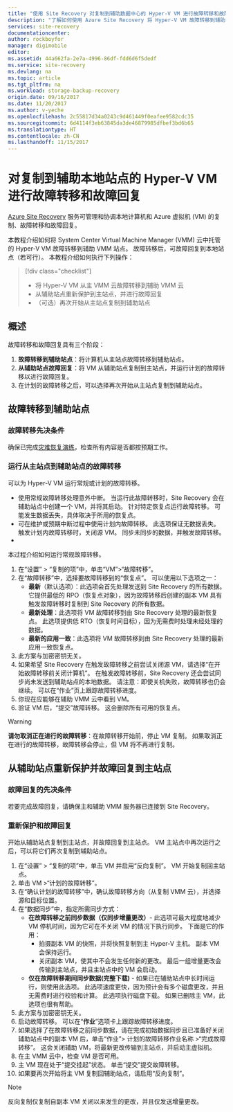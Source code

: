 ```yaml
---
title: "使用 Site Recovery 对复制到辅助数据中心的 Hyper-V VM 进行故障转移和故障回复 | Azure"
description: "了解如何使用 Azure Site Recovery 将 Hyper-V VM 故障转移到辅助本地站点以及故障回复到主站点"
services: site-recovery
documentationcenter: 
author: rockboyfor
manager: digimobile
editor: 
ms.assetid: 44a662fa-2e7a-4996-86df-fdd6d6f5dedf
ms.service: site-recovery
ms.devlang: na
ms.topic: article
ms.tgt_pltfrm: na
ms.workload: storage-backup-recovery
origin.date: 09/16/2017
ms.date: 11/20/2017
ms.author: v-yeche
ms.openlocfilehash: 2c55817d34a0243c9d461449f0eafee9582cdc35
ms.sourcegitcommit: 6d4114f3eb63845da3de46879985dfbef3bd6b65
ms.translationtype: HT
ms.contentlocale: zh-CN
ms.lasthandoff: 11/15/2017
---
```

# <a name="fail-over-and-fail-back-hyper-v-vms-replicated-to-your-secondary-on-premises-site"></a>对复制到辅助本地站点的 Hyper-V VM 进行故障转移和故障回复

[Azure Site Recovery](site-recovery-overview.md) 服务可管理和协调本地计算机和 Azure 虚拟机 (VM) 的复制、故障转移和故障回复。

本教程介绍如何将 System Center Virtual Machine Manager (VMM) 云中托管的 Hyper-V VM 故障转移到辅助 VMM 站点。 故障转移后，可故障回复到本地站点（若可行）。 本教程介绍如何执行下列操作：

> [!div class="checklist"]
> * 将 Hyper-V VM 从主 VMM 云故障转移到辅助 VMM 云
> * 从辅助站点重新保护到主站点，并进行故障回复
> * （可选）再次开始从主站点复制到辅助站点

## <a name="overview"></a>概述

故障转移和故障回复具有三个阶段：

1. **故障转移到辅助站点**：将计算机从主站点故障转移到辅助站点。
2. **从辅助站点故障回复**：将 VM 从辅助站点复制到主站点，并运行计划的故障转移以进行故障回复。
3. 在计划的故障转移之后，可以选择再次开始从主站点复制到辅助站点。

## <a name="fail-over-to-a-secondary-site"></a>故障转移到辅助站点

### <a name="failover-prerequisites"></a>故障转移先决条件

确保已完成[灾难恢复演练](tutorial-dr-drill-secondary.md)，检查所有内容是否都按预期工作。

### <a name="run-a-failover-from-primary-to-secondary"></a>运行从主站点到辅助站点的故障转移

可以为 Hyper-V VM 运行常规或计划的故障转移。

- 使用常规故障转移处理意外中断。 当运行此故障转移时，Site Recovery 会在辅助站点中创建一个 VM，并将其启动。 针对特定恢复点运行故障转移。 可能发生数据丢失，具体取决于所用的恢复点。
- 可在维护或预期中断过程中使用计划内故障转移。 此选项保证无数据丢失。 触发计划内故障转移时，关闭源 VM。 同步未同步的数据，并触发故障转移。 
- 
本过程介绍如何运行常规故障转移。

1. 在“设置” > “复制的项”中，单击“VM”>“故障转移”。
2. 在“故障转移”中，选择要故障转移到的“恢复点”。 可以使用以下选项之一：
    - **最新**（默认选项）：此选项会首先处理发送到 Site Recovery 的所有数据。 它提供最低的 RPO（恢复点对象），因为故障转移后创建的副本 VM 具有触发故障转移时复制到 Site Recovery 的所有数据。
    - **最新处理**：此选项将 VM 故障转移到由 Site Recovery 处理的最新恢复点。 此选项提供低 RTO（恢复时间目标），因为无需费时处理未经处理的数据。
    - **最新的应用一致**：此选项将 VM 故障转移到由 Site Recovery 处理的最新应用一致恢复点。 
3. 此方案与加密密钥无关。
4. 如果希望 Site Recovery 在触发故障转移之前尝试关闭源 VM，请选择“在开始故障转移前关闭计算机”。 在触发故障转移前，Site Recovery 还会尝试同步尚未发送到辅助站点的本地数据。 请注意：即使关机失败，故障转移也仍会继续。 可以在“作业”页上跟踪故障转移进度。
5. 你现在应能够在辅助 VMM 云中看到 VM。
6. 验证 VM 后，“提交”故障转移。 这会删除所有可用的恢复点。

> [!WARNING]
> **请勿取消正在进行的故障转移**：在故障转移开始前，停止 VM 复制。 如果取消正在进行的故障转移，故障转移会停止，但 VM 将不再进行复制。  

## <a name="reprotect-and-fail-back-from-secondary-to-primary"></a>从辅助站点重新保护并故障回复到主站点

### <a name="prerequisites-for-failback"></a>故障回复的先决条件

若要完成故障回复，请确保主和辅助 VMM 服务器已连接到 Site Recovery。

### <a name="reprotect-and-fail-back"></a>重新保护和故障回复

开始从辅助站点复制到主站点，并故障回复到主站点。 VM 主站点中再次运行之后，可以将它们再次复制到辅助站点。  

1. 在“设置” > “复制的项”中，单击 VM 并启用“反向复制”。 VM 开始复制回主站点。
2. 单击 VM >“计划的故障转移”。
3. 在“确认计划的故障转移”中，确认故障转移方向（从复制 VMM 云），并选择源和目标位置。 
4. 在“数据同步”中，指定所需同步方式：
    - **在故障转移之前同步数据（仅同步增量更改）**- 此选项可最大程度地减少 VM 停机时间，因为它可在不关闭 VM 的情况下执行同步。 下面是它的作用：
        - 拍摄副本 VM 的快照，并将快照复制到主 Hyper-V 主机。 副本 VM 会保持运行。
        - 关闭副本 VM，使其中不会发生任何新的更改。 最后一组增量更改会传输到主站点，并且主站点中的 VM 会启动。
    - **仅在故障转移期间同步数据(完整下载)** - 如果已在辅助站点中长时间运行，则使用此选项。 此选项速度更快，因为预计会有多个磁盘更改，并且无需费时进行校验和计算。 此选项执行磁盘下载。 如果已删除主 VM，此选项也很有帮助。
5. 此方案与加密密钥无关。
6. 启动故障转移。 可以在“**作业**”选项卡上跟踪故障转移进度。
7. 如果选择了在故障转移之前同步数据，请在完成初始数据同步且已准备好关闭辅助站点中的副本 VM 后，单击“作业”> 计划的故障转移作业名称 >“完成故障转移”。 这会关闭辅助 VM，将最新更改传输到主站点，并启动主虚拟机。
8. 在主 VMM 云中，检查 VM 是否可用。
9. 主 VM 现在处于“提交挂起”状态。 单击“提交”提交故障转移。
10. 如果要再次开始将主 VM 复制回辅助站点，请启用“反向复制”。

> [!NOTE]
> 反向复制仅复制自副本 VM 关闭以来发生的更改，并且仅发送增量更改。

<!-- Update_Description: new articles on site recovery tutorial vmm to vmm failover failback -->